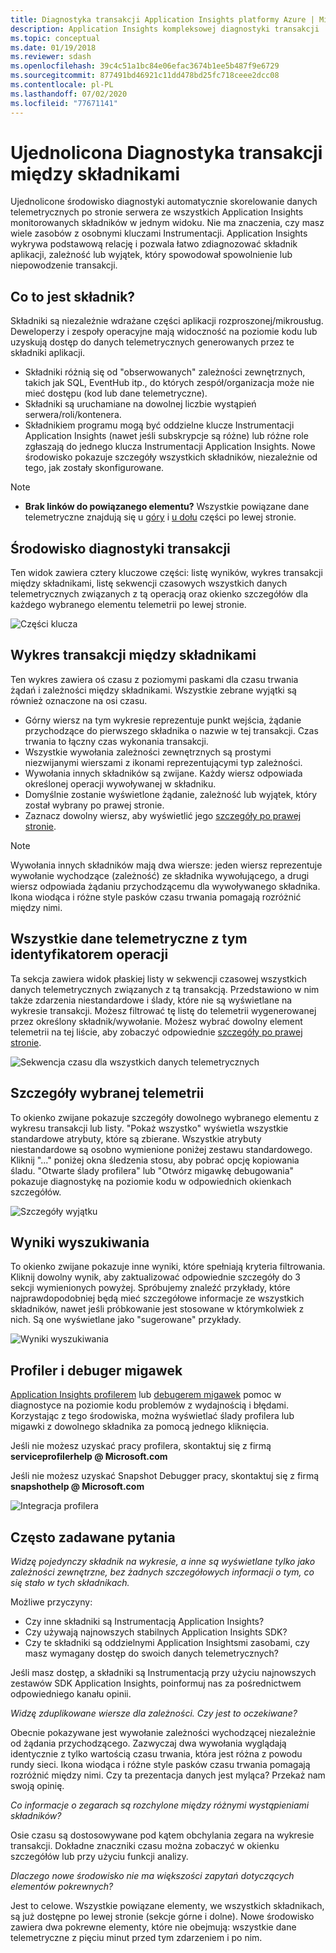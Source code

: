 ```yaml
---
title: Diagnostyka transakcji Application Insights platformy Azure | Microsoft Docs
description: Application Insights kompleksowej diagnostyki transakcji
ms.topic: conceptual
ms.date: 01/19/2018
ms.reviewer: sdash
ms.openlocfilehash: 39c4c51a1bc84e06efac3674b1ee5b487f9e6729
ms.sourcegitcommit: 877491bd46921c11dd478bd25fc718ceee2dcc08
ms.contentlocale: pl-PL
ms.lasthandoff: 07/02/2020
ms.locfileid: "77671141"
---
```

# <a name="unified-cross-component-transaction-diagnostics"></a>Ujednolicona Diagnostyka transakcji między składnikami

Ujednolicone środowisko diagnostyki automatycznie skorelowanie danych telemetrycznych po stronie serwera ze wszystkich Application Insights monitorowanych składników w jednym widoku. Nie ma znaczenia, czy masz wiele zasobów z osobnymi kluczami Instrumentacji. Application Insights wykrywa podstawową relację i pozwala łatwo zdiagnozować składnik aplikacji, zależność lub wyjątek, który spowodował spowolnienie lub niepowodzenie transakcji.

## <a name="what-is-a-component"></a>Co to jest składnik?

Składniki są niezależnie wdrażane części aplikacji rozproszonej/mikrousług. Deweloperzy i zespoły operacyjne mają widoczność na poziomie kodu lub uzyskują dostęp do danych telemetrycznych generowanych przez te składniki aplikacji.

* Składniki różnią się od "obserwowanych" zależności zewnętrznych, takich jak SQL, EventHub itp., do których zespół/organizacja może nie mieć dostępu (kod lub dane telemetryczne).
* Składniki są uruchamiane na dowolnej liczbie wystąpień serwera/roli/kontenera.
* Składnikiem programu mogą być oddzielne klucze Instrumentacji Application Insights (nawet jeśli subskrypcje są różne) lub różne role zgłaszają do jednego klucza Instrumentacji Application Insights. Nowe środowisko pokazuje szczegóły wszystkich składników, niezależnie od tego, jak zostały skonfigurowane.

> [!NOTE]
> * **Brak linków do powiązanego elementu?** Wszystkie powiązane dane telemetryczne znajdują się u [góry](#cross-component-transaction-chart) i [u dołu](#all-telemetry-with-this-operation-id) części po lewej stronie. 

## <a name="transaction-diagnostics-experience"></a>Środowisko diagnostyki transakcji
Ten widok zawiera cztery kluczowe części: listę wyników, wykres transakcji między składnikami, listę sekwencji czasowych wszystkich danych telemetrycznych związanych z tą operacją oraz okienko szczegółów dla każdego wybranego elementu telemetrii po lewej stronie.

![Części klucza](media/transaction-diagnostics/4partsCrossComponent.png)

## <a name="cross-component-transaction-chart"></a>Wykres transakcji między składnikami

Ten wykres zawiera oś czasu z poziomymi paskami dla czasu trwania żądań i zależności między składnikami. Wszystkie zebrane wyjątki są również oznaczone na osi czasu.

* Górny wiersz na tym wykresie reprezentuje punkt wejścia, żądanie przychodzące do pierwszego składnika o nazwie w tej transakcji. Czas trwania to łączny czas wykonania transakcji.
* Wszystkie wywołania zależności zewnętrznych są prostymi niezwijanymi wierszami z ikonami reprezentującymi typ zależności.
* Wywołania innych składników są zwijane. Każdy wiersz odpowiada określonej operacji wywoływanej w składniku.
* Domyślnie zostanie wyświetlone żądanie, zależność lub wyjątek, który został wybrany po prawej stronie.
* Zaznacz dowolny wiersz, aby wyświetlić jego [szczegóły po prawej stronie](#details-of-the-selected-telemetry). 

> [!NOTE]
> Wywołania innych składników mają dwa wiersze: jeden wiersz reprezentuje wywołanie wychodzące (zależność) ze składnika wywołującego, a drugi wiersz odpowiada żądaniu przychodzącemu dla wywoływanego składnika. Ikona wiodąca i różne style pasków czasu trwania pomagają rozróżnić między nimi.

## <a name="all-telemetry-with-this-operation-id"></a>Wszystkie dane telemetryczne z tym identyfikatorem operacji

Ta sekcja zawiera widok płaskiej listy w sekwencji czasowej wszystkich danych telemetrycznych związanych z tą transakcją. Przedstawiono w nim także zdarzenia niestandardowe i ślady, które nie są wyświetlane na wykresie transakcji. Możesz filtrować tę listę do telemetrii wygenerowanej przez określony składnik/wywołanie. Możesz wybrać dowolny element telemetrii na tej liście, aby zobaczyć odpowiednie [szczegóły po prawej stronie](#details-of-the-selected-telemetry).

![Sekwencja czasu dla wszystkich danych telemetrycznych](media/transaction-diagnostics/allTelemetryDrawerOpened.png)

## <a name="details-of-the-selected-telemetry"></a>Szczegóły wybranej telemetrii

To okienko zwijane pokazuje szczegóły dowolnego wybranego elementu z wykresu transakcji lub listy. "Pokaż wszystko" wyświetla wszystkie standardowe atrybuty, które są zbierane. Wszystkie atrybuty niestandardowe są osobno wymienione poniżej zestawu standardowego. Kliknij "..." poniżej okna śledzenia stosu, aby pobrać opcję kopiowania śladu. "Otwarte ślady profilera" lub "Otwórz migawkę debugowania" pokazuje diagnostykę na poziomie kodu w odpowiednich okienkach szczegółów.

![Szczegóły wyjątku](media/transaction-diagnostics/exceptiondetail.png)

## <a name="search-results"></a>Wyniki wyszukiwania

To okienko zwijane pokazuje inne wyniki, które spełniają kryteria filtrowania. Kliknij dowolny wynik, aby zaktualizować odpowiednie szczegóły do 3 sekcji wymienionych powyżej. Spróbujemy znaleźć przykłady, które najprawdopodobniej będą mieć szczegółowe informacje ze wszystkich składników, nawet jeśli próbkowanie jest stosowane w którymkolwiek z nich. Są one wyświetlane jako "sugerowane" przykłady.

![Wyniki wyszukiwania](media/transaction-diagnostics/searchResults.png)

## <a name="profiler-and-snapshot-debugger"></a>Profiler i debuger migawek

[Application Insights profilerem](../../azure-monitor/app/profiler.md) lub [debugerem migawek](snapshot-debugger.md) pomoc w diagnostyce na poziomie kodu problemów z wydajnością i błędami. Korzystając z tego środowiska, można wyświetlać ślady profilera lub migawki z dowolnego składnika za pomocą jednego kliknięcia.

Jeśli nie możesz uzyskać pracy profilera, skontaktuj się z firmą **serviceprofilerhelp \@ Microsoft.com**

Jeśli nie możesz uzyskać Snapshot Debugger pracy, skontaktuj się z firmą **snapshothelp \@ Microsoft.com**

![Integracja profilera](media/transaction-diagnostics/profilerTraces.png)

## <a name="faq"></a>Często zadawane pytania

*Widzę pojedynczy składnik na wykresie, a inne są wyświetlane tylko jako zależności zewnętrzne, bez żadnych szczegółowych informacji o tym, co się stało w tych składnikach.*

Możliwe przyczyny:

* Czy inne składniki są Instrumentacją Application Insights?
* Czy używają najnowszych stabilnych Application Insights SDK?
* Czy te składniki są oddzielnymi Application Insightsmi zasobami, czy masz wymagany dostęp do swoich danych telemetrycznych?

Jeśli masz dostęp, a składniki są Instrumentacją przy użyciu najnowszych zestawów SDK Application Insights, poinformuj nas za pośrednictwem odpowiedniego kanału opinii.

*Widzę zduplikowane wiersze dla zależności. Czy jest to oczekiwane?*

Obecnie pokazywane jest wywołanie zależności wychodzącej niezależnie od żądania przychodzącego. Zazwyczaj dwa wywołania wyglądają identycznie z tylko wartością czasu trwania, która jest różna z powodu rundy sieci. Ikona wiodąca i różne style pasków czasu trwania pomagają rozróżnić między nimi. Czy ta prezentacja danych jest myląca? Przekaż nam swoją opinię.

*Co informacje o zegarach są rozchylone między różnymi wystąpieniami składników?*

Osie czasu są dostosowywane pod kątem obchylania zegara na wykresie transakcji. Dokładne znaczniki czasu można zobaczyć w okienku szczegółów lub przy użyciu funkcji analizy.

*Dlaczego nowe środowisko nie ma większości zapytań dotyczących elementów pokrewnych?*

Jest to celowe. Wszystkie powiązane elementy, we wszystkich składnikach, są już dostępne po lewej stronie (sekcje górne i dolne). Nowe środowisko zawiera dwa pokrewne elementy, które nie obejmują: wszystkie dane telemetryczne z pięciu minut przed tym zdarzeniem i po nim.
